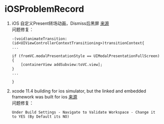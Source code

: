 # iOSProblemRecord

 1. iOS 自定义Present转场动画，Dismiss后黑屏
   [来源](https://www.jianshu.com/p/1a041dafa71d) <br/>
   问题修复：<br/>
    ```
    -(void)animateTransition:(id<UIViewControllerContextTransitioning>)transitionContext{ 
    ...
    
    if (fromVC.modalPresentationStyle == UIModalPresentationFullScreen) {
        [containerView addSubview:toVC.view];
    }
    ...
    
    }
    ```
    
 2. xcode 11.4 building for ios simulator, but the linked and embedded framework was built for ios
   [来源](https://stackoverflow.com/questions/63267897/building-for-ios-simulator-but-the-linked-framework-framework-was-built) <br/>
   问题修复：<br/>
    ```
    Under Build Settings - Navigate to Validate Workspace - Change it to YES (By Default its NO)
    
    ```


  
